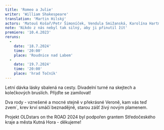 ```yaml
---
title: 'Romeo a Julie'
writer: 'William Shakespeare'
translation: 'Martin Hilský'
actors: 'Matouš Košař/Petr Šimoníček, Vendula Smižanská, Karolína Hartmanová, David Šrejma, Tomáš Hart, Klára Urbanová/ Terezie Hakenova a Štěpán Krafka'
note: 'Nikdo z nás nebyl tak silný, aby ji přinutil žít'
premiere: '10.4.2023'
reruns:
  -  
    date: '18.7.2024'
    time: '20:00'
    place: 'Roudnice nad Labem'
  -  
    date: '19.7.2024'
    time: '20:00'
    place: 'hrad Točník'
---
```

Letní dávka lásky sbalená na cesty.
Divadelní turné na skejtech a kolečkových bruslích.
Přijďte se zamilovat!

Dva rody - vznešené a mocné stejně 
v překrásné Veroně, kam vás teď zvem´, 
krev krví smáčí beznadějně, 
starou zášť živý novým plamenem. 


Projekt OLDstars on the ROAD 2024 byl podpořen grantem Středočeského kraje a města Kutná Hora - děkujeme!
